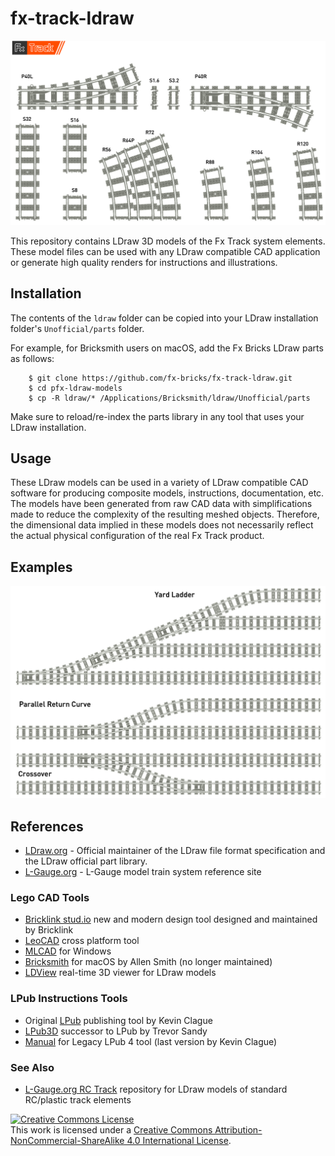 # fx-track-ldraw

![alt text](./images/FxTrackSystem.png "FxTrackSystem")

This repository contains LDraw 3D models of the Fx Track system elements. These model files can be used with any LDraw compatible CAD application or generate high quality renders for instructions and illustrations.

## Installation

The contents of the `ldraw` folder can be copied into your LDraw installation folder's `Unofficial/parts` folder.

For example, for Bricksmith users on macOS, add the Fx Bricks LDraw parts as follows:

```shell
    $ git clone https://github.com/fx-bricks/fx-track-ldraw.git
    $ cd pfx-ldraw-models
    $ cp -R ldraw/* /Applications/Bricksmith/ldraw/Unofficial/parts
```

Make sure to reload/re-index the parts library in any tool that uses your LDraw installation.

## Usage

 These LDraw models can be used in a variety of LDraw compatible CAD software for producing composite models, instructions, documentation, etc.  The  models have been generated from raw CAD data with simplifications made to reduce the complexity of the resulting meshed objects.  Therefore, the dimensional data implied in these models does not necessarily reflect the actual physical configuration of the real Fx Track product.

## Examples

![alt text](./images/TurnoutConfigurations.png "FxTrackSystem")

## References

- [LDraw.org](https://www.ldraw.org) - Official maintainer of the LDraw file format specification and the LDraw official part library.
- [L-Gauge.org](http://l-gauge.org) - L-Gauge model train system reference site

### Lego CAD Tools

- [Bricklink stud.io](https://www.bricklink.com/v3/studio/download.page) new and modern design tool designed and maintained by Bricklink
- [LeoCAD](https://www.leocad.org) cross platform tool
- [MLCAD](http://mlcad.lm-software.com) for Windows
- [Bricksmith](http://bricksmith.sourceforge.net) for macOS by Allen Smith (no longer maintained)
- [LDView](http://ldview.sourceforge.net) real-time 3D viewer for LDraw models

### LPub Instructions Tools

- Original [LPub](http://lpub.binarybricks.nl) publishing tool by Kevin Clague
- [LPub3D](https://trevorsandy.github.io/lpub3d/) successor to LPub by Trevor Sandy
- [Manual](https://sites.google.com/site/workingwithlpub/lpub-4) for Legacy LPub 4 tool (last version by Kevin Clague)

### See Also

- [L-Gauge.org RC Track](https://github.com/l-gauge/ldraw-lib) repository for LDraw models of standard RC/plastic track elements
  

<a rel="license" href="http://creativecommons.org/licenses/by-nc-sa/4.0/"><img alt="Creative Commons License" style="border-width:0" src="https://i.creativecommons.org/l/by-nc-sa/4.0/88x31.png" /></a><br />This work is licensed under a <a rel="license" href="http://creativecommons.org/licenses/by-nc-sa/4.0/">Creative Commons Attribution-NonCommercial-ShareAlike 4.0 International License</a>.

